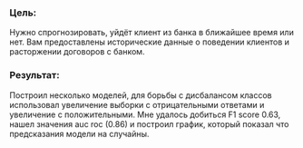 ### Цель: 
Нужно спрогнозировать, уйдёт клиент из банка в ближайшее время или нет. Вам предоставлены исторические данные о поведении клиентов и расторжении договоров с банком. 

### Результат:
Построил несколько моделей, для борьбы с дисбалансом классов использовал увеличение выборки с отрицательными ответами и увеличение с положительными. Мне удалось добиться F1 score 0.63, нашел значения auc roc (0.86) и построил график, который показал что предсказания модели на случайны.
